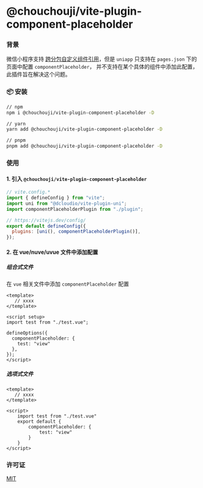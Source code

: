 # @chouchouji/vite-plugin-component-placeholder

### 背景

微信小程序支持 [跨分包自定义组件引用](https://developers.weixin.qq.com/miniprogram/dev/framework/subpackages/async.html)，但是 `uniapp` 只支持在 `pages.json` 下的页面中配置 `componentPlaceholder`， 并不支持在某个具体的组件中添加此配置，此插件旨在解决这个问题。

### 📦 安装

```bash
// npm
npm i @chouchouji/vite-plugin-component-placeholder -D

// yarn
yarn add @chouchouji/vite-plugin-component-placeholder -D

// pnpm
pnpm add @chouchouji/vite-plugin-component-placeholder -D
```

### 使用

#### 1. 引入 `@chouchouji/vite-plugin-component-placeholder`

```javascript
// vite.config.*
import { defineConfig } from "vite";
import uni from "@dcloudio/vite-plugin-uni";
import componentPlaceholderPlugin from "./plugin";

// https://vitejs.dev/config/
export default defineConfig({
  plugins: [uni(), componentPlaceholderPlugin()],
});
```

#### 2. 在 vue/nuve/uvue 文件中添加配置

##### 组合式文件

在 `vue` 相关文件中添加 `componentPlaceholder` 配置

```vue
<template>
   // xxxx
</template>

<script setup>
import test from "./test.vue";

defineOptions({
  componentPlaceholder: {
    test: "view"
  },
});
</script>
```

##### 选项式文件

```vue
<template>
   // xxxx
</template>

<script>
    import test from "./test.vue"
    export default {
        componentPlaceholder: {
            test: "view"
        }
    }
</script>
```

### 许可证

[MIT](LICENSE)